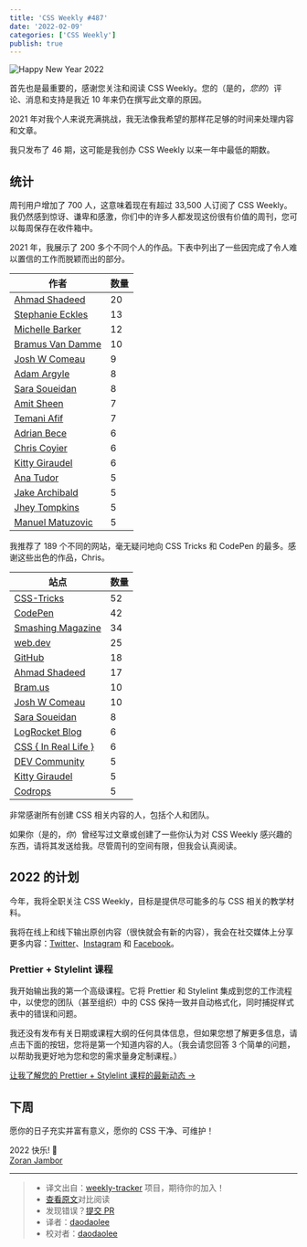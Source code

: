 ```yaml
---
title: 'CSS Weekly #487'
date: '2022-02-09'
categories: ['CSS Weekly']
publish: true
---
```


![Happy New Year 2022](https://css-weekly.com/wp-content/uploads/2022/01/cssweekly-issue487-year-in-review.jpg)

<!--以上是预览信息，图片一张或限制百字左右，前者优先-->
<!-- more -->

首先也是最重要的，感谢您关注和阅读 CSS Weekly。您的（是的，_您的_）评论、消息和支持是我近 10 年来仍在撰写此文章的原因。

2021 年对我个人来说充满挑战，我无法像我希望的那样花足够的时间来处理内容和文章。

我只发布了 46 期，这可能是我创办 CSS Weekly 以来一年中最低的期数。

## 统计

周刊用户增加了 700 人，这意味着现在有超过 33,500 人订阅了 CSS Weekly。我仍然感到惊讶、谦卑和感激，你们中的许多人都发现这份很有价值的周刊，您可以每周保存在收件箱中。

2021 年，我展示了 200 多个不同个人的作品。下表中列出了一些因完成了令人难以置信的工作而脱颖而出的部分。

| 作者                                                                                                           | 数量 |
| -------------------------------------------------------------------------------------------------------------- | ---- |
| [Ahmad Shadeed](https://ishadeed.com/?utm_source=CSS-Weekly&utm_campaign=Issue-487&utm_medium=email)           | 20   |
| [Stephanie Eckles](https://thinkdobecreate.com/?utm_source=CSS-Weekly&utm_campaign=Issue-487&utm_medium=email) | 13   |
| [Michelle Barker](https://michellebarker.co.uk/?utm_source=CSS-Weekly&utm_campaign=Issue-487&utm_medium=email) | 12   |
| [Bramus Van Damme](https://www.bram.us/?utm_source=CSS-Weekly&utm_campaign=Issue-487&utm_medium=email)         | 10   |
| [Josh W Comeau](https://www.joshwcomeau.com/?utm_source=CSS-Weekly&utm_campaign=Issue-487&utm_medium=email)    | 9    |
| [Adam Argyle](https://nerdy.dev/?utm_source=CSS-Weekly&utm_campaign=Issue-487&utm_medium=email)                | 8    |
| [Sara Soueidan](https://www.sarasoueidan.com/?utm_source=CSS-Weekly&utm_campaign=Issue-487&utm_medium=email)   | 8    |
| [Amit Sheen](https://amitsh.com/?utm_source=CSS-Weekly&utm_campaign=Issue-487&utm_medium=email)                | 7    |
| [Temani Afif](https://www.temani-afif.com/?utm_source=CSS-Weekly&utm_campaign=Issue-487&utm_medium=email)      | 7    |
| [Adrian Bece](https://codeadrian.github.io/?utm_source=CSS-Weekly&utm_campaign=Issue-487&utm_medium=email)     | 6    |
| [Chris Coyier](https://chriscoyier.net/?utm_source=CSS-Weekly&utm_campaign=Issue-487&utm_medium=email)         | 6    |
| [Kitty Giraudel](https://kittygiraudel.com/?utm_source=CSS-Weekly&utm_campaign=Issue-487&utm_medium=email)     | 6    |
| [Ana Tudor](https://twitter.com/anatudor?utm_source=CSS-Weekly&utm_campaign=Issue-487&utm_medium=email)        | 5    |
| [Jake Archibald](https://jakearchibald.com/?utm_source=CSS-Weekly&utm_campaign=Issue-487&utm_medium=email)     | 5    |
| [Jhey Tompkins](https://jhey.dev/?utm_source=CSS-Weekly&utm_campaign=Issue-487&utm_medium=email)               | 5    |
| [Manuel Matuzovic](https://www.matuzo.at/?utm_source=CSS-Weekly&utm_campaign=Issue-487&utm_medium=email)       | 5    |

我推荐了 189 个不同的网站，毫无疑问地向 CSS Tricks 和 CodePen 的最多。感谢这些出色的作品，Chris。

| 站点                                                                                                                | 数量 |
| ------------------------------------------------------------------------------------------------------------------- | ---- |
| [CSS-Tricks](https://css-tricks.com?utm_source=CSS-Weekly&utm_campaign=Issue-487&utm_medium=email)                  | 52   |
| [CodePen](https://codepen.io?utm_source=CSS-Weekly&utm_campaign=Issue-487&utm_medium=email)                         | 42   |
| [Smashing Magazine](https://www.smashingmagazine.com?utm_source=CSS-Weekly&utm_campaign=Issue-487&utm_medium=email) | 34   |
| [web.dev](https://web.dev?utm_source=CSS-Weekly&utm_campaign=Issue-487&utm_medium=email)                            | 25   |
| [GitHub](https://github.com?utm_source=CSS-Weekly&utm_campaign=Issue-487&utm_medium=email)                          | 18   |
| [Ahmad Shadeed](https://ishadeed.com?utm_source=CSS-Weekly&utm_campaign=Issue-487&utm_medium=email)                 | 17   |
| [Bram.us](https://www.bram.us?utm_source=CSS-Weekly&utm_campaign=Issue-487&utm_medium=email)                        | 10   |
| [Josh W Comeau](https://www.joshwcomeau.com?utm_source=CSS-Weekly&utm_campaign=Issue-487&utm_medium=email)          | 10   |
| [Sara Soueidan](https://www.sarasoueidan.com?utm_source=CSS-Weekly&utm_campaign=Issue-487&utm_medium=email)         | 8    |
| [LogRocket Blog](https://blog.logrocket.com?utm_source=CSS-Weekly&utm_campaign=Issue-487&utm_medium=email)          | 6    |
| [CSS { In Real Life }](https://css-irl.info?utm_source=CSS-Weekly&utm_campaign=Issue-487&utm_medium=email)          | 6    |
| [DEV Community](https://dev.to?utm_source=CSS-Weekly&utm_campaign=Issue-487&utm_medium=email)                       | 5    |
| [Kitty Giraudel](https://kittygiraudel.com?utm_source=CSS-Weekly&utm_campaign=Issue-487&utm_medium=email)           | 5    |
| [Codrops](https://tympanus.net?utm_source=CSS-Weekly&utm_campaign=Issue-487&utm_medium=email)                       | 5    |

非常感谢所有创建 CSS 相关内容的人，包括个人和团队。

如果你（是的，_你_）曾经写过文章或创建了一些你认为对 CSS Weekly 感兴趣的东西，请将其发送给我。尽管周刊的空间有限，但我会认真阅读。

## 2022 的计划

今年，我将全职关注 CSS Weekly，目标是提供尽可能多的与 CSS 相关的教学材料。

我将在线上和线下输出原创内容（很快就会有新的内容），我会在社交媒体上分享更多内容：[Twitter](https://twitter.com/CSSWeekly)、[Instagram](https://www.instagram.com/cssweekly/) 和 [Facebook](https://www.facebook.com/CSSWeekly/)。

### Prettier + Stylelint 课程

我开始输出我的第一个高级课程。它将 Prettier 和 Stylelint 集成到您的工作流程中，以使您的团队（甚至组织）中的 CSS 保持一致并自动格式化，同时捕捉样式表中的错误和问题。

我还没有发布有关日期或课程大纲的任何具体信息，但如果您想了解更多信息，请点击下面的按钮，您将是第一个知道内容的人。（我会请您回答 3 个简单的问题，以帮助我更好地为您和您的需求量身定制课程。）

[让我了解您的 Prettier + Stylelint 课程的最新动态 →](https://sprw.io/stt-26e4f7)

## 下周

愿你的日子充实并富有意义，愿你的 CSS 干净、可维护！

2022 快乐! 🥂  
[Zoran Jambor](https://twitter.com/ZoranJambor)

---

> -   译文出自：[weekly-tracker](https://github.com/FEDarling/weekly-tracker) 项目，期待你的加入！
> -   [查看原文](https://css-weekly.com/issue-487/)对比阅读
> -   发现错误？[提交 PR](https://github.com/FEDarling/weekly-tracker/blob/main/weeklys/css_weekly/487)
> -   译者：[daodaolee](https://github.com/daodaolee)
> -   校对者：[daodaolee](https://github.com/daodaolee)
